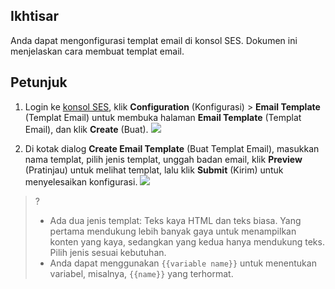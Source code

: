 ## Ikhtisar
Anda dapat mengonfigurasi templat email di konsol SES. Dokumen ini menjelaskan cara membuat templat email.

## Petunjuk
1. Login ke [konsol SES](https://console.cloud.tencent.com/ses/domain), klik **Configuration** (Konfigurasi) > **Email Template** (Templat Email) untuk membuka halaman **Email Template** (Templat Email), dan klik **Create** (Buat).
![](https://main.qcloudimg.com/raw/d857206e82427fc3313660237880b2ef.png)

2. Di kotak dialog **Create Email Template** (Buat Templat Email), masukkan nama templat, pilih jenis templat, unggah badan email, klik **Preview** (Pratinjau) untuk melihat templat, lalu klik **Submit** (Kirim) untuk menyelesaikan konfigurasi.
![](https://main.qcloudimg.com/raw/56f4d929563e2aeeace698b9b80b61e2.png)
>?
>- Ada dua jenis templat: Teks kaya HTML dan teks biasa. Yang pertama mendukung lebih banyak gaya untuk menampilkan konten yang kaya, sedangkan yang kedua hanya mendukung teks. Pilih jenis sesuai kebutuhan.
>- Anda dapat menggunakan `{{variable name}}` untuk menentukan variabel, misalnya, `{{name}}` yang terhormat.
